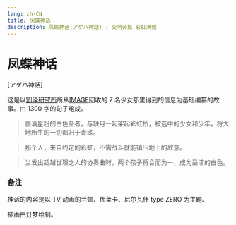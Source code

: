 ```yaml
---
lang: zh-CN
title: 凤蝶神话
description: 凤蝶神话(アゲハ神話) - 交响诗篇 彩虹满载
---
```


# 凤蝶神话

[アゲハ神話]

这是以[割泽研究所](./Warsaw_lab.md)所从[IMAGE](./Image.md)回收的 7 名少女那里得到的信息为基础编纂的故事。由 1300 字的句子组成。

> 裹满星粉的白色圣者，与缺月一起架起彩虹桥，被选中的少女和少年，将大地所生的一切都归于青珠。

> 那个人，来自约定的彩虹，不需战斗就能镇压地上的敌意。

> 当发出超越世理之人的协奏曲时，两个孩子将合而为一，成为圣洁的白色。

### 备注

神话的内容是以 TV 动画的兰顿、优莱卡、尼尔瓦什 type ZERO 为主题。

插画由灯梦绘制。
